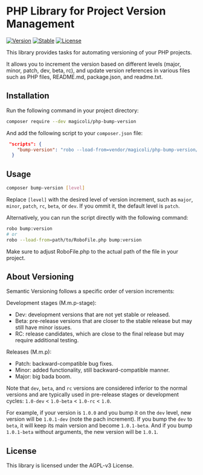 # PHP Library for Project Version Management

[![Version](https://img.shields.io/badge/Version-0.3.0-blue.svg)](#) [![Stable](https://img.shields.io/badge/Stable-0.3.0-green.svg)](#) [![License](https://img.shields.io/badge/License-AGPLv3-purple.svg)](#)

This library provides tasks for automating versioning of your PHP projects.

It allows you to increment the version based on different levels (major, minor, patch, dev, beta, rc), and update version references in various files such as PHP files, README.md, package.json, and readme.txt.

## Installation

Run the following command in your project directory:

```bash
composer require --dev magicoli/php-bump-version
```

And add the following script to your `composer.json` file:

```json
 "scripts": {
    "bump-version": "robo --load-from=vendor/magicoli/php-bump-version/RoboFile.php bump:version"
  }
```

## Usage

```bash
composer bump-version [level]
```

Replace `[level]` with the desired level of version increment, such as `major`, `minor`, `patch`, `rc`, `beta`, or `dev`. If you ommit it, the default level is `patch`.

Alternatively, you can run the script directly with the following command:

```bash
robo bump:version
# or
robo --load-from=path/to/RoboFile.php bump:version
```

Make sure to adjust RoboFile.php to the actual path of the file in your project.

## About Versioning

Semantic Versioning follows a specific order of version increments:

Development stages (M.m.p-stage):

- Dev: development versions that are not yet stable or released.
- Beta: pre-release versions that are closer to the stable release but may still have minor issues.
- RC: release candidates, which are close to the final release but may require additional testing.

Releases (M.m.p):

- Patch: backward-compatible bug fixes.
- Minor: added functionality, still backward-compatible manner.
- Major: big bada boom.

Note that `dev`, `beta`, and `rc` versions are considered inferior to the normal versions and are typically used in pre-release stages or development cycles: `1.0-dev` < `1.0-beta` < `1.0-rc` < `1.0`.

For example, if your version is `1.0.0` and you bump it on the `dev` level, new version will be `1.0.1-dev` (note the pach increment). If you bump the `dev` to `beta`, it will keep its main version and become `1.0.1-beta`. And if you bump `1.0.1-beta` without arguments, the new version will be `1.0.1`.

## License

This library is licensed under the AGPL-v3 License.
